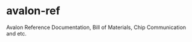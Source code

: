 avalon-ref
==========

Avalon Reference Documentation, Bill of Materials, Chip Communication and etc.
